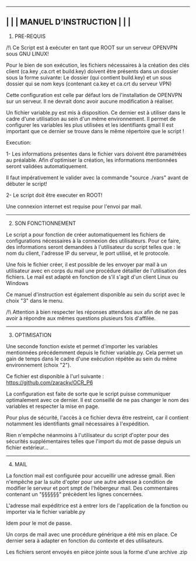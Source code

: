  -------------------------------------------------------------------------
|									  |
|			MANUEL D'INSTRUCTION				  |
|									  |
 --------------------------------------------------------------------------

1. PRE-REQUIS

/!\ Ce Script est à exécuter en tant que ROOT sur un serveur OPENVPN sous GNU LINUX!

Pour le bien de son exécution, les fichiers nécessaires à la création des clés client (ca.key ,ca.crt et build.key) doivent être présents dans un dossier sous la forme suivante:
Le dossier (qui contient build.key) et un sous dossier qui se nom keys (contenant ca.key et ca.crt du serveur VPN)

Cette configuration est celle par défaut lors de l'installation de OPENVPN sur un serveur. Il ne devrait donc avoir aucune modification à réaliser.

Un fichier variable.py est mis à disposition. Ce dernier est à utiliser dans le cadre d'une utilisation au sein d'un même environnement. Il permet de configurer les variables les plus utilisées et les identifiants gmail
Il est important que ce dernier se trouve dans le même répertoire que le script !

Execution:

1- Les informations présentes dans le fichier vars doivent être paramétrées au préalable. Afin d'optimiser la création, les informations mentionnées seront validées automatiquement. 

Il faut impérativement le valider avec la commande "source ./vars" avant de débuter le script!

2- Le script doit être executer en ROOT!


Une connexion internet est requise pour l'envoi par mail.


--------------------------------------------------------------------------------------------------------------------------------------------------------------

2. SON FONCTIONNEMENT

Le script a pour fonction de créer automatiquement les fichiers de configurations nécessaires à la connexion des utilisateurs. 
Pour ce faire, des informations seront demandées à l'utilisateur du script telles que : le nom du client, l'adresse IP du serveur, le port utilisé, et le protocole.

Une fois le fichier créer, il est possible de les envoyer par mail à un utilisateur avec en corps du mail une procédure détailler de l'utilisation des fichiers. Le mail est adapté en fonction de s’il s'agit d'un client Linux ou Windows

Ce manuel d'instruction est également disponible au sein du script avec le choix "3" dans le menu.

/!\ Attention à bien respecter les réponses attendues aux afin de ne pas avoir à répondre aux mêmes questions plusieurs fois d'affilée. 

----------------------------------------------------------------------------------------------------------------------------------------------------------------

3. OPTIMISATION

Une seconde fonction existe et permet d'importer les variables mentionnées précédemment depuis le fichier variable.py. Cela permet un gain de temps dans le cadre d'une exécution répétée au sein du même environnement (choix "2").

Ce fichier est disponible à l'url suivante : https://github.com/zaracky/OCR_P6

La configuration est faite de sorte que le script puisse communiquer optimalement avec ce dernier. Il est conseillé de ne pas changer le nom des variables et respecter la mise en page.

Pour plus de sécurité, l'accès à ce fichier devra être restreint, car il contient notamment les identifiants gmail nécessaires à l'expédition.

Rien n'empêche néanmoins à l'utilisateur du script d'opter pour des sécurités supplémentaires telles que l'import du mot de passe depuis un fichier extérieur...

----------------------------------------------------------------------------------------------------------------------------------------------------------------

4. MAIL

La fonction mail est configurée pour accueillir une adresse gmail. Rien n'empêche par la suite d'opter pour une autre adresse à condition de modifier le serveur et port smpt de l'hébergeur mail.
Des commentaires contenant un "§§§§§§" précèdent les lignes concernées.


L'adresse mail expéditrice est à entrer lors de l'application de la fonction ou importer via le fichier variable.py

Idem pour le mot de passe.

Un corps de mail avec une procédure générique a été mis en place. Ce dernier sera à adapter en fonction du contexte et des utilisateurs.

Les fichiers seront envoyés en pièce jointe sous la forme d'une archive .zip


